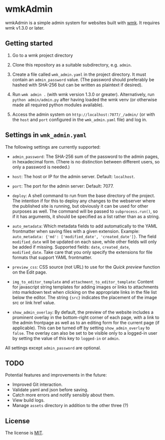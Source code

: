 # wmkAdmin

wmkAdmin is a simple admin system for websites built with [wmk].
It requires wmk v1.3.0 or later.

## Getting started

1. Go to a wmk project directory

2. Clone this repository as a suitable subdirectory, e.g. `admin`.

3. Create a file called `wmk_admin.yaml` in the project directory. It must
   contain an `admin_password` value. (The password should preferably be hashed
   with SHA-256 but can be written as plaintext if desired).

4. Run `wmk admin .` (with wmk version 1.3.0 or greater). Alternatively,
   run `python admin/admin.py` after having loaded the wmk venv (or otherwise
   made all required python modules available).

5. Access the admin system on `http://localhost:7077/_/admin/` (or with the
   `host` and `port` configured in the `wmk_admin.yaml` file) and log in.

## Settings in `wmk_admin.yaml`

The following settings are currently supported:

- `admin_password`: The SHA-256 sum of the password to the admin pages, in
  hexadecimal form. (There is no distinction between different users, so only a
  password is needed.)

- `host`: The host or IP for the admin server. Default: `localhost`.

- `port`: The port for the admin server: Default: 7077.

- `deploy`: A shell command to run from the base directory of the project.
  The intention if for this to deploy any changes to the webserver where
  the published site is running, but obviously it can be used for other purposes
  as well. The command will be passed to `subprocess.run()`, so if it has
  arguments, it should be specified as a list rather than as a string.

- `auto_metadata`: Which metadata fields to add automatically to the YAML
  frontmatter when saving files with a given extension. Example: `auto_metadata:
  {'md': ['modified_date', 'created_date']}`. The field `modified_date` will be
  updated on each save, while other fields will only be added if missing.
  Supported fields: `date`, `created_date`, `modified_date`. Take care that
  you only specify the extensions for file formats that support YAML
  frontmatter.

- `preview_css`: CSS source (not URL) to use for the *Quick preview*
  function on the Edit page.

- `img_to_editor_template` and `attachment_to_editor_template`: Content for
  javascript string templates for adding images or links to attachments into
  markdown text when clicking on the appropriate links in the file list below
  the editor. The string `{src}` indicates the placement of the image src or
  link href value.

- `show_admin_overlay`: By default, the preview of the website includes a
  prominent overlay in the bottom-right corner of each page, with a link to the
  admin frontpage as well as to an editing form for the current page (if
  applicable). This can be turned off by setting `show_admin_overlay` to `false`.
  The overlay can also be set to be visible only to a logged-in user by setting
  the value of this key to `logged-in` or `admin`.

All settings except `admin_password` are optional.

## TODO

Potential features and improvements in the future:

- Improved Git interaction.
- Validate yaml and json before saving.
- Catch more errors and notify sensibly about them.
- View build logs.
- Manage `assets` directory in addition to the other three (?)

## License

The license is [MIT].

[wmk]: https://github.com/bk/wmk
[Bottle]: https://bottlepy.org/
[MIT]: https://opensource.org/license/mit/

